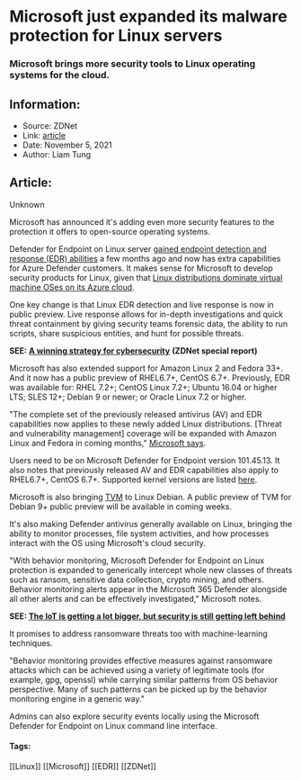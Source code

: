 # Microsoft just expanded its malware protection for Linux servers
### Microsoft brings more security tools to Linux operating systems for the cloud.

## Information:
+ Source: ZDNet
+ Link: [article](https://www.zdnet.com/article/microsoft-just-expanded-its-malware-protection-for-linux-servers/)
+ Date: November 5, 2021
+ Author: Liam Tung


## Article:
Unknown

Microsoft has announced it's adding even more security features to the protection it offers to open-source operating systems.

Defender for Endpoint on Linux server [gained endpoint detection and response (EDR) abilities](https://www.zdnet.com/article/microsoft-defender-for-linux-now-has-endpoint-detection-and-response-security/) a few months ago and now has extra capabilities for Azure Defender customers. It makes sense for Microsoft to develop security products for Linux, given that [Linux distributions dominate virtual machine OSes on its Azure cloud](https://www.zdnet.com/article/microsoft-developer-reveals-linux-is-now-more-used-on-azure-than-windows-server/).  


One key change is that Linux EDR detection and live response is now in public preview. Live response allows for in-depth investigations and quick threat containment by giving security teams forensic data, the ability to run scripts, share suspicious entities, and hunt for possible threats. 

**SEE:** [**A winning strategy for cybersecurity**](http://www.zdnet.com/topic/a-winning-strategy-for-cybersecurity/#link=%7B%22role%22:%22standard%22,%22href%22:%22http://www.zdnet.com/topic/a-winning-strategy-for-cybersecurity/%22,%22target%22:%22_blank%22,%22absolute%22:%22%22,%22linkText%22:%22%3Cstrong%3EA%20winning%20strategy%20for%20cybersecurity%3C/strong%3E%22%7D) **(ZDNet special report)**

Microsoft has also extended support for Amazon Linux 2 and Fedora 33+. And it now has a public preview of RHEL6.7+, CentOS 6.7+. Previously, EDR was available for: RHEL 7.2+; CentOS Linux 7.2+; Ubuntu 16.04 or higher LTS; SLES 12+; Debian 9 or newer; or Oracle Linux 7.2 or higher.

"The complete set of the previously released antivirus (AV) and EDR capabilities now applies to these newly added Linux distributions. [Threat and vulnerability management] coverage will be expanded with Amazon Linux and Fedora in coming months," [Microsoft says](https://techcommunity.microsoft.com/t5/microsoft-defender-for-endpoint/boost-protection-of-your-linux-estate-with-behavior-monitoring/ba-p/2909320). 

Users need to be on Microsoft Defender for Endpoint version 101.45.13. It also notes that previously released AV and EDR capabilities also apply to RHEL6.7+, CentOS 6.7+. Supported kernel versions are listed [here](https://docs.microsoft.com/en-us/microsoft-365/security/defender-endpoint/microsoft-defender-endpoint-linux?view=o365-worldwide#system-requirements). 






Microsoft is also bringing [TVM](https://techcommunity.microsoft.com/t5/microsoft-defender-for-endpoint/vulnerability-management-for-linux-now-generally-available/ba-p/2451145) to Linux Debian. A public preview of TVM for Debian 9+ public preview will be available in coming weeks. 

It's also making Defender antivirus generally available on Linux, bringing the ability to monitor processes, file system activities, and how processes interact with the OS using Microsoft's cloud security. 

"With behavior monitoring, Microsoft Defender for Endpoint on Linux protection is expanded to generically intercept whole new classes of threats such as ransom, sensitive data collection, crypto mining, and others. Behavior monitoring alerts appear in the Microsoft 365 Defender alongside all other alerts and can be effectively investigated," Microsoft notes. 

**SEE: [The IoT is getting a lot bigger, but security is still getting left behind](https://www.zdnet.com/article/the-iot-is-getting-a-lot-bigger-but-security-is-still-getting-left-behind/)**

It promises to address ransomware threats too with machine-learning techniques. 

"Behavior monitoring provides effective measures against ransomware attacks which can be achieved using a variety of legitimate tools (for example, gpg, openssl) while carrying similar patterns from OS behavior perspective. Many of such patterns can be picked up by the behavior monitoring engine in a generic way."

Admins can also explore security events locally using the Microsoft Defender for Endpoint on Linux command line interface. 





#### Tags:
[[Linux]] [[Microsoft]] [[EDR]] [[ZDNet]]
